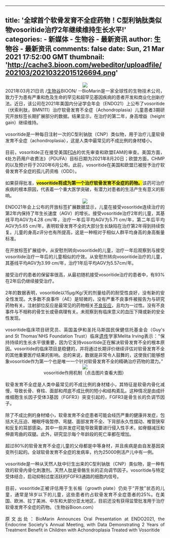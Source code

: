 
---
title: '全球首个软骨发育不全症药物！C型利钠肽类似物vosoritide治疗2年继续维持生长水平!'
categories: 
    - 新媒体
    - 生物谷 - 最新资讯
author: 生物谷 - 最新资讯
comments: false
date: Sun, 21 Mar 2021 17:52:00 GMT
thumbnail: 'http://cache3.bioon.com/webeditor/uploadfile/202103/20210322015126694.png'
---

<div>   
<div style="text-align: center;"><img src="http://cache3.bioon.com/webeditor/uploadfile/202103/20210322015126694.png" referrerpolicy="no-referrer"><br></div><div style="text-align: justify;">2021年03月21日讯 /<a class="channel_keylink" href="http://news.bioon.com/" target="_blank">生物谷</a>BIOON/ --BioMarin是一家全球性的生物技术公司，致力于为患有严重和危及生命的罕见和超罕见基因疾病的患者开发和商业化创新疗法。近日，该公司在2021年美国内分泌学会年会（ENDO21）上公布了vosoritide（伏索利肽，BMN111）治疗软骨发育不全症（Achondroplasia）儿童患者3期研究开放标签长期扩展部分的数据。结果显示，在治疗的第二年，身高增益（height gain）继续维持。</div><div style="text-align: justify;"><br></div><div style="text-align: justify;">vosoritide是一种每日注射一次的C型利钠肽（CNP）类似物，用于治疗儿童软骨发育不全症（achondroplasia），这是人类中最常见的不成比例的身材矮小。</div><div style="text-align: justify;"><br></div><div style="text-align: justify;">目前，vosoritide正在接受美国<a class="channel_keylink" href="http://news.bioon.com/fda/" target="_blank">FDA</a>的优先审查和欧盟EAM的审查。美国方面，《处方药用户收费法》（PDUFA）目标日期为2021年8月20日；欧盟方面，CHMP的以及预计将于2020年6月公布。此前，vosoritide在美国和欧盟已被授予治疗软骨发育不全症的孤儿药资格（ODD）。</div><div style="text-align: justify;"><br></div><div style="text-align: justify;">如果获得批准，<span style="font-weight: bold; background-color: rgb(255, 255, 0);">vosoritide将成为第一个治疗软骨发育不全症的药物。</span>该药可治疗疾病的根本原因，代表着一个重大医学突破，有潜力对患者的生活产生有意义的影响。</div><div style="text-align: center;"><img src="http://cache3.bioon.com/webeditor/uploadfile/202103/20210322015050806.png" referrerpolicy="no-referrer"><br></div><div style="text-align: justify;">ENDO21年会上公布的开放标签扩展数据显示，儿童在接受vosoritide连续治疗的第2年内保持了年生长速度（AGV）的增长。接受vosoritide治疗2年的儿童，其基线平均AGV为4.28 cm/年，治疗一年后平均AGV为5.71 cm/年，第二年后平均AGV为5.65 cm/年，表明软骨发育不全的大部分生长缺陷在治疗第2年得到持续恢复。儿童的身高z评分也有所提高，这是一种相对于相似人群平均身高的身高衡量标准。</div><div style="text-align: justify;"><br></div><div style="text-align: justify;">在开放标签扩展组中，从安慰剂转向vosoritide的儿童，治疗一年后观察到与接受vosoritide治疗一年后的儿童相似的疗效。从安慰剂转向vosoritide治疗的儿童，其基线平均AGV为3.99 cm/年，治疗1年后平均AGV为5.57cm/年。</div><div style="text-align: justify;"><br></div><div style="text-align: justify;">接受治疗的患者的保留率很高，从最初随机接受vosoritide治疗的患者中，有93%在2年后仍继续接受治疗。</div><div style="text-align: justify;"><br></div><div style="text-align: justify;">2年的数据表明，vosoritide以15μg/Kg/天的剂量给药的耐受性良好，没有新的安全性发现。大多数不良事件（AE）是轻微的，没有严重不良事件被报告为与研究药物有关。注射部位反应是最常见的药物相关<a class="channel_keylink" href="http://xy.bioon.com/course_info/series_11.html">不良反应</a>，且均为一过性。没有不良事件与不相称的骨生长或骨病理有关。未观察到有临床意义的血压下降或新的安全性发现。</div><div style="text-align: justify;"><br></div><div style="text-align: justify;">vosoritide临床项目研究员、英国盖伊和圣托马斯国民保健信托基金会（Guy's and St Thomas'NHS Foundation Trust）临床<a class="channel_keylink" href="http://xy.bioon.com/course_video/zhong-guo-ren-qun-ying-yang-he-yi-chuan-yin416058.html">遗传</a>学家Melita Irving表示：“保持持续的生长水平很重要，因为它支持vosoritide正在解决软骨发育不全的根本原因。vosoritide的临床项目是稳健的，并将通过长期评价继续评估对软骨发育不全的其他重要医疗结果的影响。总的来说，数据是非常令人鼓舞的，这使我们能够想象vosoritide作为第一个也是唯一一个针对软骨发育不全的精确治疗药物的潜力。”</div><div style="text-align: center;"><a href="https://news.bioon.com/webeditor/uploadfile/202103/20210322015104416.png" target="_blank"><img src="http://cache3.bioon.com/webeditor/uploadfile/202103/20210322015104416_s.png" referrerpolicy="no-referrer"></a><br></div><div style="text-align: center;">vosoritide作用机制（点击图片查看大图）</div><div style="text-align: justify;"><br></div><div style="text-align: justify;">软骨发育不全症是人类中最常见的不成比例的身材矮小，其特征是软骨内骨化减慢，导致长骨、脊柱、面部和颅底不成比例的短小和结构紊乱。这种情况是由成纤维细胞生长因子受体3基因（FGFR3）突变引起的，FGFR3是骨生长的负调节因子。</div><div style="text-align: justify;"><br></div><div style="text-align: justify;">除了不成比例的身材矮小，软骨发育不全症患者可能会经历严重的健康并发症，包括大孔压迫、睡眠呼吸暂停、弯腿、面部发育不全、下背部永久性摆动、椎管狭窄和反复的耳部感染。其中一些并发症可能导致需要进行侵入性手术，如脊髓减压和伸直弯曲的双腿。此外，研究显示每个年龄段的死亡率都在增加。</div><div style="text-align: justify;"><br></div><div style="text-align: justify;">超过80%的软骨发育不全症儿童的父母都是中等身材，并且疾病是由自发基因突变所引起的。全球软骨发育不全症的发病率，约为25000例活产儿中有一例。</div><div style="text-align: justify;"><br></div><div style="text-align: justify;">vosoritide是一种从天然人肽中衍生出来的C型利钠肽（CNP）类似物，是一种有效的软骨内骨化刺激剂。天然人肽是骨骼生长的正向调节因子。vosoritide与特定受体结合，启动抑制过度活跃的FGFR3通路的细胞内信号。</div><div style="text-align: justify;"><br></div><div style="text-align: justify;">目前，vosoritide正被评估用于生长板（growth plate）仍处于“开放”状态的儿童，通常是18岁以下的儿童，这些患者约占软骨发育不全症患者的25%。在美国、欧洲、拉丁美洲、中东和大部分亚太地区，目前还没有获得监管批准用于治疗软骨发育不全症的药物。（生物谷Bioon.com）</div><div style="text-align: justify;"><br></div><div style="text-align: justify;">原文出处：BioMarin Announces Oral Presentation at ENDO2021, the Endocrine Society's Annual Meeting, with Data Demonstrating 2 Years of Treatment Benefit in Children with Achondroplasia Treated with Vosoritide</div>
  
</div>
            